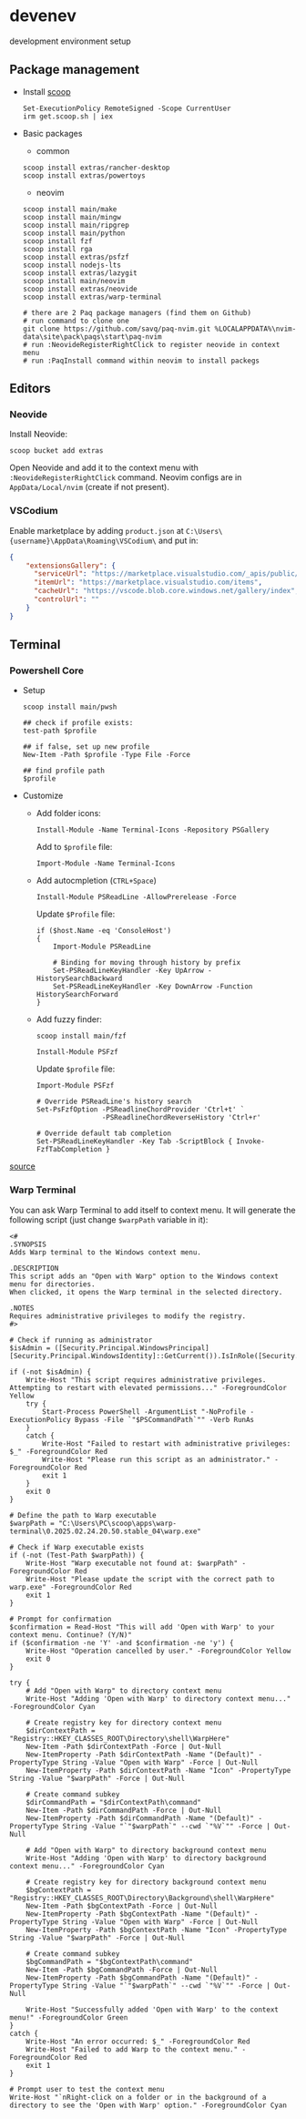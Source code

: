 # devenev
development environment setup

## Package management

- Install [scoop](https://scoop.sh)
    ```
    Set-ExecutionPolicy RemoteSigned -Scope CurrentUser
    irm get.scoop.sh | iex
    ```

- Basic packages
    - common
    ```
    scoop install extras/rancher-desktop
    scoop install extras/powertoys
    ```

    - neovim
    ```
    scoop install main/make
    scoop install main/mingw
    scoop install main/ripgrep
    scoop install main/python
    scoop install fzf
    scoop install rga
    scoop install extras/psfzf
    scoop install nodejs-lts
    scoop install extras/lazygit
    scoop install main/neovim
    scoop install extras/neovide
    scoop install extras/warp-terminal

    # there are 2 Paq package managers (find them on Github)
    # run command to clone one
    git clone https://github.com/savq/paq-nvim.git %LOCALAPPDATA%\nvim-data\site\pack\paqs\start\paq-nvim
    # run :NeovideRegisterRightClick to register neovide in context menu
    # run :PaqInstall command within neovim to install packegs
    ```

## Editors

### Neovide

Install Neovide:

`scoop bucket add extras`

Open Neovide and add it to the context menu with `:NeovideRegisterRightClick` command. Neovim configs are in `AppData/Local/nvim` (create if not present).


### VSCodium

Enable marketplace by adding `product.json` at `C:\Users\{username}\AppData\Roaming\VSCodium\` and put in:
```json
{
	"extensionsGallery": {
	  "serviceUrl": "https://marketplace.visualstudio.com/_apis/public/gallery",
	  "itemUrl": "https://marketplace.visualstudio.com/items",
	  "cacheUrl": "https://vscode.blob.core.windows.net/gallery/index",
	  "controlUrl": ""
	}
}
```


## Terminal


### Powershell Core

- Setup
    ```
    scoop install main/pwsh
    
    ## check if profile exists:
    test-path $profile

    ## if false, set up new profile
    New-Item -Path $profile -Type File -Force
    
    ## find profile path
    $profile

    ```

- Customize

    - Add folder icons:

        `Install-Module -Name Terminal-Icons -Repository PSGallery`

        Add to `$profile` file:

        `Import-Module -Name Terminal-Icons`
    
    - Add autocmpletion (`CTRL+Space`)

        `Install-Module PSReadLine -AllowPrerelease -Force`

        Update `$Profile` file:

        ```
        if ($host.Name -eq 'ConsoleHost')
        {
            Import-Module PSReadLine

            # Binding for moving through history by prefix
            Set-PSReadLineKeyHandler -Key UpArrow - HistorySearchBackward
            Set-PSReadLineKeyHandler -Key DownArrow -Function HistorySearchForward
        }
        ```
    
    - Add fuzzy finder:

        `scoop install main/fzf`

        `Install-Module PSFzf`

        Update `$profile` file:

        ```
        Import-Module PSFzf

        # Override PSReadLine's history search
        Set-PsFzfOption -PSReadlineChordProvider 'Ctrl+t' `
                        -PSReadlineChordReverseHistory 'Ctrl+r'

        # Override default tab completion
        Set-PSReadLineKeyHandler -Key Tab -ScriptBlock { Invoke-FzfTabCompletion }
        ```
[source](https://www.damirscorner.com/blog/posts/20211119-PowerShellModulesForABetterCommandLine.html#:~:text=It%20integrates%20the%20well-known%20fuzzy%20finder%2C%20fzf%2C%20into,Tab%20enables%20fuzzy%20search%20for%20tab%20completion.%20)

### Warp Terminal

You can ask Warp Terminal to add itself to context menu. It will generate the following script (just change `$warpPath` variable in it):
```
<#
.SYNOPSIS
Adds Warp terminal to the Windows context menu.

.DESCRIPTION
This script adds an "Open with Warp" option to the Windows context menu for directories.
When clicked, it opens the Warp terminal in the selected directory.

.NOTES
Requires administrative privileges to modify the registry.
#>

# Check if running as administrator
$isAdmin = ([Security.Principal.WindowsPrincipal] [Security.Principal.WindowsIdentity]::GetCurrent()).IsInRole([Security.Principal.WindowsBuiltInRole]::Administrator)

if (-not $isAdmin) {
    Write-Host "This script requires administrative privileges. Attempting to restart with elevated permissions..." -ForegroundColor Yellow
    try {
        Start-Process PowerShell -ArgumentList "-NoProfile -ExecutionPolicy Bypass -File `"$PSCommandPath`"" -Verb RunAs
    }
    catch {
        Write-Host "Failed to restart with administrative privileges: $_" -ForegroundColor Red
        Write-Host "Please run this script as an administrator." -ForegroundColor Red
        exit 1
    }
    exit 0
}

# Define the path to Warp executable
$warpPath = "C:\Users\PC\scoop\apps\warp-terminal\0.2025.02.24.20.50.stable_04\warp.exe"

# Check if Warp executable exists
if (-not (Test-Path $warpPath)) {
    Write-Host "Warp executable not found at: $warpPath" -ForegroundColor Red
    Write-Host "Please update the script with the correct path to warp.exe" -ForegroundColor Red
    exit 1
}

# Prompt for confirmation
$confirmation = Read-Host "This will add 'Open with Warp' to your context menu. Continue? (Y/N)"
if ($confirmation -ne 'Y' -and $confirmation -ne 'y') {
    Write-Host "Operation cancelled by user." -ForegroundColor Yellow
    exit 0
}

try {
    # Add "Open with Warp" to directory context menu
    Write-Host "Adding 'Open with Warp' to directory context menu..." -ForegroundColor Cyan
    
    # Create registry key for directory context menu
    $dirContextPath = "Registry::HKEY_CLASSES_ROOT\Directory\shell\WarpHere"
    New-Item -Path $dirContextPath -Force | Out-Null
    New-ItemProperty -Path $dirContextPath -Name "(Default)" -PropertyType String -Value "Open with Warp" -Force | Out-Null
    New-ItemProperty -Path $dirContextPath -Name "Icon" -PropertyType String -Value "$warpPath" -Force | Out-Null
    
    # Create command subkey
    $dirCommandPath = "$dirContextPath\command"
    New-Item -Path $dirCommandPath -Force | Out-Null
    New-ItemProperty -Path $dirCommandPath -Name "(Default)" -PropertyType String -Value "`"$warpPath`" --cwd `"%V`"" -Force | Out-Null
    
    # Add "Open with Warp" to directory background context menu
    Write-Host "Adding 'Open with Warp' to directory background context menu..." -ForegroundColor Cyan
    
    # Create registry key for directory background context menu
    $bgContextPath = "Registry::HKEY_CLASSES_ROOT\Directory\Background\shell\WarpHere"
    New-Item -Path $bgContextPath -Force | Out-Null
    New-ItemProperty -Path $bgContextPath -Name "(Default)" -PropertyType String -Value "Open with Warp" -Force | Out-Null
    New-ItemProperty -Path $bgContextPath -Name "Icon" -PropertyType String -Value "$warpPath" -Force | Out-Null
    
    # Create command subkey
    $bgCommandPath = "$bgContextPath\command"
    New-Item -Path $bgCommandPath -Force | Out-Null
    New-ItemProperty -Path $bgCommandPath -Name "(Default)" -PropertyType String -Value "`"$warpPath`" --cwd `"%V`"" -Force | Out-Null
    
    Write-Host "Successfully added 'Open with Warp' to the context menu!" -ForegroundColor Green
}
catch {
    Write-Host "An error occurred: $_" -ForegroundColor Red
    Write-Host "Failed to add Warp to the context menu." -ForegroundColor Red
    exit 1
}

# Prompt user to test the context menu
Write-Host "`nRight-click on a folder or in the background of a directory to see the 'Open with Warp' option." -ForegroundColor Cyan
```
